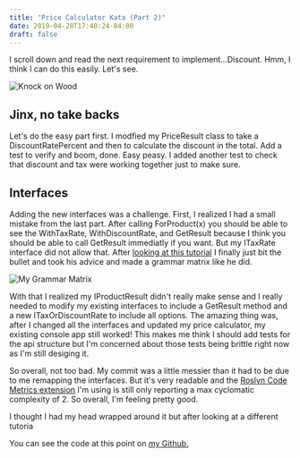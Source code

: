 ```yaml
---
title: "Price Calculator Kata (Part 2)"
date: 2019-04-28T17:40:24-04:00
draft: false
---
```


I scroll down and read the next requirement to implement...Discount. Hmm, I think I can do this easily. Let's see.

![Knock on Wood](/images/knock-on-wood.png)

## Jinx, no take backs
Let's do the easy part first. I modfied my PriceResult class to take a DiscountRatePercent and then to calculate the discount in the total. Add a test to verify and boom, done. Easy peasy. I added another test to check that discount and tax were working together just to make sure.

## Interfaces
Adding the new interfaces was a challenge. First, I realized I had a small mistake from the last part. After calling ForProduct(x) you should be able to see the WithTaxRate, WithDiscountRate, and GetResult because I think you should be able to call GetResult immediatly if you want. But my ITaxRate interface did not allow that. After [looking at this tutorial](https://scottlilly.com/how-to-create-a-fluent-interface-in-c/) I finally just bit the bullet and took his advice and made a grammar matrix like he did.

![My Grammar Matrix](/images/price-calculator-grammar-matrix.jpg)

With that I realized my IProductResult didn't really make sense and I really needed to modify my existing interfaces to include a GetResult method and a new ITaxOrDiscountRate to include all options. The amazing thing was, after I changed all the interfaces and updated my price calculator, my existing console app still worked! This makes me think I should add tests for the api structure but I'm concerned about those tests being brittle right now as I'm still desiging it.

So overall, not too bad. My commit was a little messier than it had to be due to me remapping the interfaces. But it's very readable and the [Roslyn Code Metrics extension](https://github.com/elishalom/netcodemetrics) I'm using is still only reporting a max cyclomatic complexity of 2. So overall, I'm feeling pretty good.

I thought I had my head wrapped around it but after looking at a different tutoria

You can see the code at this point on [my Github.](https://github.com/clintdavis77/price-calculator-kata/tree/78668751196394887f056a71bc7fe691f713fe09)